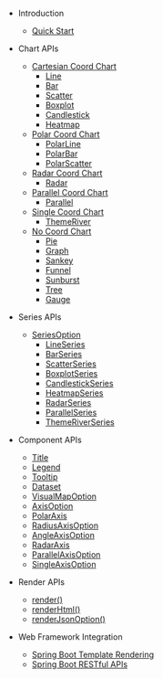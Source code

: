 - Introduction

  - [Quick Start](quick-start)

- Chart APIs
  - [Cartesian Coord Chart](chart-apis/cartesian-coord-chart)
    - [Line](chart-apis/line)
    - [Bar](chart-apis/bar)
    - [Scatter](chart-apis/scatter)
    - [Boxplot](chart-apis/boxplot)
    - [Candlestick](chart-apis/candlestick)
    - [Heatmap](chart-apis/heatmap)
  - [Polar Coord Chart](chart-apis/polar-coord-chart)
    - [PolarLine](chart-apis/polar-line)
    - [PolarBar](chart-apis/polar-bar)
    - [PolarScatter](chart-apis/polar-scatter)
  - [Radar Coord Chart](chart-apis/radar-coord-chart)
    - [Radar](chart-apis/radar)
  - [Parallel Coord Chart](chart-apis/parallel-coord-chart)
    - [Parallel](chart-apis/parallel)
  - [Single Coord Chart](chart-apis/single-coord-chart)
    - [ThemeRiver](chart-apis/theme-river)
  - [No Coord Chart](chart-apis/no-coord-chart)
    - [Pie](chart-apis/pie)
    - [Graph](chart-apis/graph)
    - [Sankey](chart-apis/sankey)
    - [Funnel](chart-apis/funnel)
    - [Sunburst](chart-apis/sunburst)
    - [Tree](chart-apis/tree)
    - [Gauge](chart-apis/gauge)

- Series APIs
  - [SeriesOption](series-apis/series-option)
    - [LineSeries](series-apis/line-series)
    - [BarSeries](series-apis/bar-series)
    - [ScatterSeries](series-apis/scatter-series)
    - [BoxplotSeries](series-apis/boxplot-series)
    - [CandlestickSeries](series-apis/candlestick-series)
    - [HeatmapSeries](series-apis/heatmap-series)
    - [RadarSeries](series-apis/radar-series)
    - [ParallelSeries](series-apis/parallel-series)
    - [ThemeRiverSeries](series-apis/theme-river-series)

- Component APIs
  - [Title](component-apis/title)
  - [Legend](component-apis/legend)
  - [Tooltip](component-apis/tooltip)
  - [Dataset](component-apis/dataset)
  - [VisualMapOption](component-apis/visual-map-option)
  - [AxisOption](component-apis/axis-option)
  - [PolarAxis](component-apis/polar-axis)
  - [RadiusAxisOption](component-apis/radius-axis-option)
  - [AngleAxisOption](component-apis/angle-axis-option)
  - [RadarAxis](component-apis/radar-axis)
  - [ParallelAxisOption](component-apis/parallel-axis-option)
  - [SingleAxisOption](component-apis/single-axis-option)

- Render APIs
  - [render()](render/render)
  - [renderHtml()](render/render-html)
  - [renderJsonOption()](render/render-json-option)

- Web Framework Integration
  - [Spring Boot Template Rendering](spring-boot/sb-template)
  - [Spring Boot RESTful APIs](spring-boot/sb-restful)

